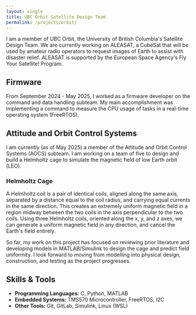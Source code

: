 ```yaml
---
layout: single
title: UBC Orbit Satellite Design Team
permalink: /projects/orbit/
---
```


I am a member of UBC Orbit, the University of British Columbia's Satellite Design Team. We are currently working on ALEASAT, a CubeSat that will be used by amateur radio operators to request images of Earth to assist with disaster relief. ALEASAT is supported by the European Space Agency's Fly Your Satellite! Program.

## Firmware
From September 2024 - May 2025, I worked as a firmware developer on the command and data handling subteam. My main accomplishment was implementing a command to measure the CPU usage of tasks in a real-time operating system (FreeRTOS).

## Attitude and Orbit Control Systems
I am currently (as of May 2025) a member of the Attitude and Orbit Control Systems (AOCS) subteam. I am working on a team of five to design and build a Helmholtz cage to simulate the magnetic field of low Earth orbit (LEO).

### Helmholtz Cage
A Helmholtz coil is a pair of identical coils, aligned along the same axis, separated by a distance equal to the coil radius, and carrying equal currents in the same direction. This creates an extremely uniform magnetic field in a region midway between the two coils in the axis perpendicular to the two coils. Using three Helmholtz coils, oriented along the x, y, and z axes, we can generate a uniform magnetic field in any direction, and cancel the Earth's field entirely. 

So far, my work on this project has focused on reviewing prior literature and developing models in MATLAB/Simulink to design the cage and predict field uniformity. I look forward to moving from modelling into physical design, construction, and testing as the project progresses.

## Skills & Tools
- **Programming Languages:** C, Python, MATLAB
- **Embedded Systems:** TMS570 Microcontroller, FreeRTOS, I2C
- **Other Tools:** Git, GitLab, Simulink, Linux (WSL)






